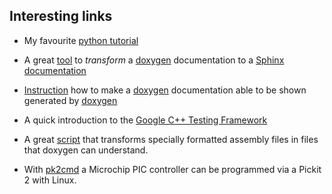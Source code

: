 ## Interesting links

- My favourite [python tutorial](https://www.youtube.com/watch?v=bY6m6_IIN94&list=PLi01XoE8jYohWFPpC17Z-wWhPOSuh8Er-)

- A great [tool](https://github.com/michaeljones/breathe) to *transform* a [doxygen](https://www.doxygen.nl/index.html) documentation to a [Sphinx documentation](https://www.sphinx-doc.org/en/master/)

- [Instruction](https://devblogs.microsoft.com/cppblog/clear-functional-c-documentation-with-sphinx-breathe-doxygen-cmake/) how to make a [doxygen](https://www.doxygen.nl/index.html) documentation able to be shown generated by [doxygen](https://www.doxygen.nl/index.html) 
- A quick introduction to the [Google C++ Testing Framework](https://developer.ibm.com/technologies/systems/articles/au-googletestingframework)

- A great [script](https://github.com/rfoos/doxygen/blob/master/asm4doxy.pl) that transforms specially formatted assembly files in files that doxygen can understand.

- With [pk2cmd](https://github.com/psmay/pk2cmd.git) a Microchip PIC controller can be programmed via a Pickit 2 with Linux.
